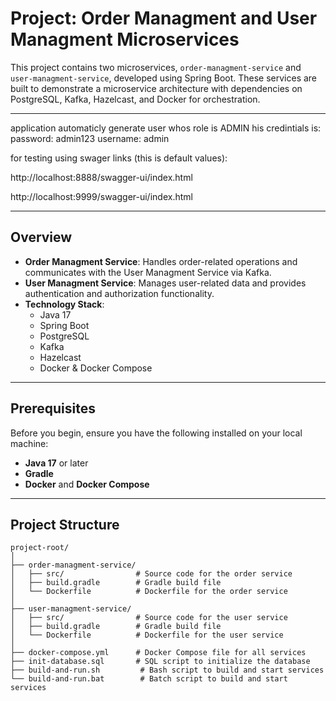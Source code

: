 # Project: Order Managment and User Managment Microservices

This project contains two microservices, `order-managment-service` and `user-managment-service`, developed using Spring Boot. These services are built to demonstrate a microservice architecture with dependencies on PostgreSQL, Kafka, Hazelcast, and Docker for orchestration.

---

application automaticly generate user whos role is ADMIN his credintials is:
password: admin123
username: admin

for testing using swager links (this is default values):

http://localhost:8888/swagger-ui/index.html

http://localhost:9999/swagger-ui/index.html

---

## Overview

- **Order Managment Service**: Handles order-related operations and communicates with the User Managment Service via Kafka.
- **User Managment Service**: Manages user-related data and provides authentication and authorization functionality.
- **Technology Stack**:
    - Java 17
    - Spring Boot
    - PostgreSQL
    - Kafka
    - Hazelcast
    - Docker & Docker Compose

---

## Prerequisites

Before you begin, ensure you have the following installed on your local machine:

- **Java 17** or later
- **Gradle**
- **Docker** and **Docker Compose**

---

## Project Structure

```plaintext
project-root/
│
├── order-managment-service/
│   ├── src/                # Source code for the order service
│   ├── build.gradle        # Gradle build file
│   └── Dockerfile          # Dockerfile for the order service
│
├── user-managment-service/
│   ├── src/                # Source code for the user service
│   ├── build.gradle        # Gradle build file
│   └── Dockerfile          # Dockerfile for the user service
│
├── docker-compose.yml      # Docker Compose file for all services
├── init-database.sql       # SQL script to initialize the database
├── build-and-run.sh         # Bash script to build and start services
└── build-and-run.bat        # Batch script to build and start services





